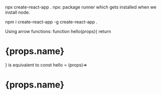 npx create-react-app .
npx: package runner which gets installed when we install node.

npm i create-react-app -g
create-react-app .

Using arrow functions:
function hello(props){
		return <h1>{props.name}</h1>
	}
is equivalent to 
const hello = (props)=> <h1>{props.name}</h1>
